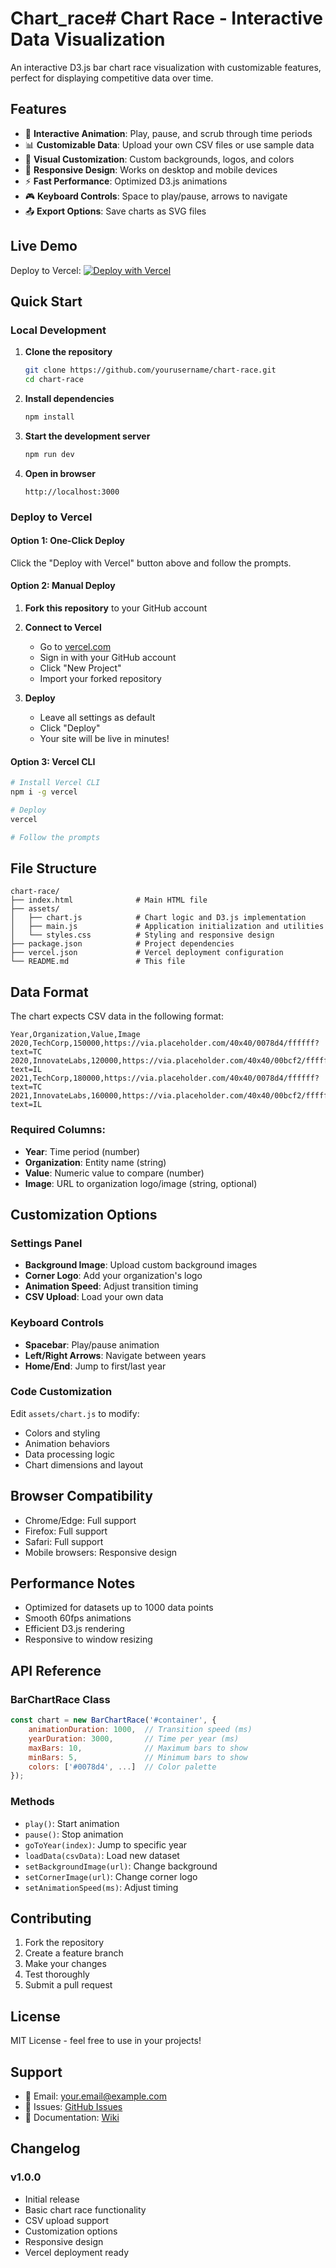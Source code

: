 # Chart_race# Chart Race - Interactive Data Visualization

An interactive D3.js bar chart race visualization with customizable features, perfect for displaying competitive data over time.

## Features

- 🎯 **Interactive Animation**: Play, pause, and scrub through time periods
- 📊 **Customizable Data**: Upload your own CSV files or use sample data
- 🎨 **Visual Customization**: Custom backgrounds, logos, and colors
- 📱 **Responsive Design**: Works on desktop and mobile devices
- ⚡ **Fast Performance**: Optimized D3.js animations
- 🎮 **Keyboard Controls**: Space to play/pause, arrows to navigate
- 📤 **Export Options**: Save charts as SVG files

## Live Demo

Deploy to Vercel: [![Deploy with Vercel](https://vercel.com/button)](https://vercel.com/new/clone?repository-url=https://github.com/yourusername/chart-race)

## Quick Start

### Local Development

1. **Clone the repository**
   ```bash
   git clone https://github.com/yourusername/chart-race.git
   cd chart-race
   ```

2. **Install dependencies**
   ```bash
   npm install
   ```

3. **Start the development server**
   ```bash
   npm run dev
   ```

4. **Open in browser**
   ```
   http://localhost:3000
   ```

### Deploy to Vercel

#### Option 1: One-Click Deploy
Click the "Deploy with Vercel" button above and follow the prompts.

#### Option 2: Manual Deploy
1. **Fork this repository** to your GitHub account

2. **Connect to Vercel**
   - Go to [vercel.com](https://vercel.com)
   - Sign in with your GitHub account
   - Click "New Project"
   - Import your forked repository

3. **Deploy**
   - Leave all settings as default
   - Click "Deploy"
   - Your site will be live in minutes!

#### Option 3: Vercel CLI
```bash
# Install Vercel CLI
npm i -g vercel

# Deploy
vercel

# Follow the prompts
```

## File Structure

```
chart-race/
├── index.html              # Main HTML file
├── assets/
│   ├── chart.js            # Chart logic and D3.js implementation
│   ├── main.js             # Application initialization and utilities
│   └── styles.css          # Styling and responsive design
├── package.json            # Project dependencies
├── vercel.json             # Vercel deployment configuration
└── README.md               # This file
```

## Data Format

The chart expects CSV data in the following format:

```csv
Year,Organization,Value,Image
2020,TechCorp,150000,https://via.placeholder.com/40x40/0078d4/ffffff?text=TC
2020,InnovateLabs,120000,https://via.placeholder.com/40x40/00bcf2/ffffff?text=IL
2021,TechCorp,180000,https://via.placeholder.com/40x40/0078d4/ffffff?text=TC
2021,InnovateLabs,160000,https://via.placeholder.com/40x40/00bcf2/ffffff?text=IL
```

### Required Columns:
- **Year**: Time period (number)
- **Organization**: Entity name (string)
- **Value**: Numeric value to compare (number)
- **Image**: URL to organization logo/image (string, optional)

## Customization Options

### Settings Panel
- **Background Image**: Upload custom background images
- **Corner Logo**: Add your organization's logo
- **Animation Speed**: Adjust transition timing
- **CSV Upload**: Load your own data

### Keyboard Controls
- **Spacebar**: Play/pause animation
- **Left/Right Arrows**: Navigate between years
- **Home/End**: Jump to first/last year

### Code Customization
Edit `assets/chart.js` to modify:
- Colors and styling
- Animation behaviors
- Data processing logic
- Chart dimensions and layout

## Browser Compatibility

- Chrome/Edge: Full support
- Firefox: Full support
- Safari: Full support
- Mobile browsers: Responsive design

## Performance Notes

- Optimized for datasets up to 1000 data points
- Smooth 60fps animations
- Efficient D3.js rendering
- Responsive to window resizing

## API Reference

### BarChartRace Class

```javascript
const chart = new BarChartRace('#container', {
    animationDuration: 1000,  // Transition speed (ms)
    yearDuration: 3000,       // Time per year (ms)
    maxBars: 10,              // Maximum bars to show
    minBars: 5,               // Minimum bars to show
    colors: ['#0078d4', ...]  // Color palette
});
```

### Methods

- `play()`: Start animation
- `pause()`: Stop animation
- `goToYear(index)`: Jump to specific year
- `loadData(csvData)`: Load new dataset
- `setBackgroundImage(url)`: Change background
- `setCornerImage(url)`: Change corner logo
- `setAnimationSpeed(ms)`: Adjust timing

## Contributing

1. Fork the repository
2. Create a feature branch
3. Make your changes
4. Test thoroughly
5. Submit a pull request

## License

MIT License - feel free to use in your projects!

## Support

- 📧 Email: your.email@example.com
- 🐛 Issues: [GitHub Issues](https://github.com/yourusername/chart-race/issues)
- 📖 Documentation: [Wiki](https://github.com/yourusername/chart-race/wiki)

## Changelog

### v1.0.0
- Initial release
- Basic chart race functionality
- CSV upload support
- Customization options
- Responsive design
- Vercel deployment ready